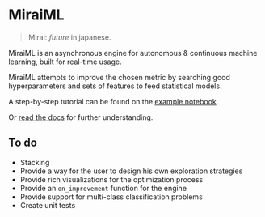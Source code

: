 # MiraiML

> Mirai: _future_ in japanese.

MiraiML is an asynchronous engine for autonomous & continuous machine learning,
built for real-time usage.

MiraiML attempts to improve the chosen metric by searching good hyperparameters
and sets of features to feed statistical models.

A step-by-step tutorial can be found on the [example notebook](example.ipynb).

Or [read the docs](https://miraiml.readthedocs.io/en/latest/) for further
understanding.

## To do

- Stacking
- Provide a way for the user to design his own exploration strategies
- Provide rich visualizations for the optimization process
- Provide an `on_improvement` function for the engine
- Provide support for multi-class classification problems
- Create unit tests
